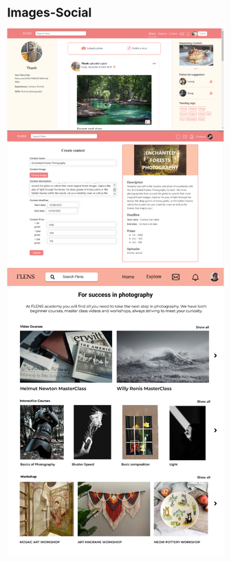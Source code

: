 # Images-Social

  <img src="./home_web.png" >
  <img src="./contest_1.png" >
  <img src="./Academy.png" >
